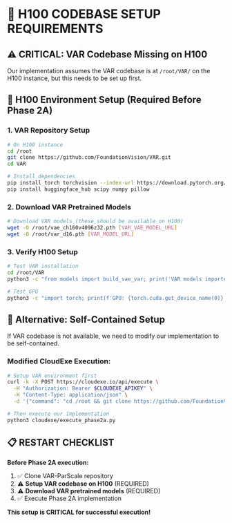 # 🔧 H100 CODEBASE SETUP REQUIREMENTS

## ⚠️ CRITICAL: VAR Codebase Missing on H100

Our implementation assumes the VAR codebase is at `/root/VAR/` on the H100 instance, but this needs to be set up first.

## 🚀 H100 Environment Setup (Required Before Phase 2A)

### 1. VAR Repository Setup
```bash
# On H100 instance
cd /root
git clone https://github.com/FoundationVision/VAR.git
cd VAR

# Install dependencies
pip install torch torchvision --index-url https://download.pytorch.org/whl/cu121
pip install huggingface_hub scipy numpy pillow
```

### 2. Download VAR Pretrained Models
```bash
# Download VAR models (these should be available on H100)
wget -O /root/vae_ch160v4096z32.pth [VAR_VAE_MODEL_URL]
wget -O /root/var_d16.pth [VAR_MODEL_URL]
```

### 3. Verify H100 Setup
```bash
# Test VAR installation
cd /root/VAR
python3 -c "from models import build_vae_var; print('VAR models imported successfully')"

# Test GPU
python3 -c "import torch; print(f'GPU: {torch.cuda.get_device_name(0)}')"
```

## 🎯 Alternative: Self-Contained Setup

If VAR codebase is not available, we need to modify our implementation to be self-contained.

### Modified CloudExe Execution:
```bash
# Setup VAR environment first
curl -k -X POST https://cloudexe.io/api/execute \
  -H "Authorization: Bearer $CLOUDEXE_APIKEY" \
  -H "Content-Type: application/json" \
  -d '{"command": "cd /root && git clone https://github.com/FoundationVision/VAR.git && cd VAR && pip install torch torchvision --index-url https://download.pytorch.org/whl/cu121"}'

# Then execute our implementation
python3 cloudexe/execute_phase2a.py
```

## 📋 RESTART CHECKLIST

**Before Phase 2A execution:**
1. ✅ Clone VAR-ParScale repository 
2. ⚠️ **Setup VAR codebase on H100** (REQUIRED)
3. ⚠️ **Download VAR pretrained models** (REQUIRED)
4. ✅ Execute Phase 2A implementation

**This setup is CRITICAL for successful execution!**